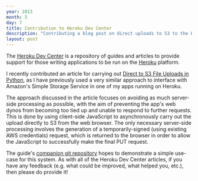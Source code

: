 ```yaml
---
year: 2013
month: 5
day: 7
title: Contribution to Heroku Dev Center
description: "Contributing a blog post on direct uploads to S3 to the Heroku Dev Center"
layout: post
---
```


<p>The <a href="https://devcenter.heroku.com" target="_blank">Heroku Dev Center</a> is a repository of guides and articles to provide support for those writing applications to be run on the <a href="https://heroku.com" target="_blank">Heroku</a> platform.</p>

<p>I recently contributed an article for carrying out <a href="https://devcenter.heroku.com/articles/s3-upload-python" target="_blank">Direct to S3 File Uploads in Python</a>, as I have previously used a very similar approach to interface with Amazon's Simple Storage Service in one of my apps running on Heroku.</p>

<p>The approach discussed in the article focuses on avoiding as much server-side processing as possible, with the aim of preventing the app's web dynos from becoming too tied up and unable to respond to further requests. This is done by using client-side JavaScript to asynchronously carry out the upload directly to S3 from the web browser. The only necessary server-side processing involves the generation of a temporarily-signed (using existing AWS credentials) request, which is returned to the browser in order to allow the JavaScript to successfully make the final <span class="code">PUT</span> request.</p>

<p>The guide's <a href="https://github.com/willwebberley/FlaskDirectUploader" target="_blank">companion git repository</a> hopes to demonstrate a simple use-case for this system. As with all of the Heroku Dev Center articles, if you have any feedback (e.g. what could be improved, what helped you, etc.), then please do provide it!</p>
